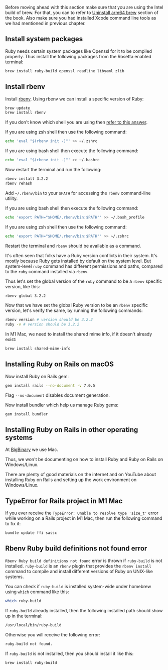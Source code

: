 Before moving ahead with this section make sure that you are using the Intel
build of brew. For that, you can to refer to
[Uninstall arm64 brew](/learn-rubyonrails/setting-up-mac#uninstall-arm64-brew)
section of the book. Also make sure you had installed Xcode command line tools
as we had mentioned in previous chapter.

## Install system packages

Ruby needs certain system packages like Openssl for it to be compiled properly.
Thus install the following packages from the Rosetta enabled terminal:

```sh
brew install ruby-build openssl readline libyaml zlib
```

## Install rbenv

Install [rbenv](https://github.com/rbenv/rbenv). Using rbenv we can install a
specific version of Ruby:

```bash
brew update
brew install rbenv
```

If you don't know which shell you are using then
[refer to this answer](https://unix.stackexchange.com/questions/96305/which-shell-am-i-running-on).

If you are using zsh shell then use the following command:

```bash
echo 'eval "$(rbenv init -)"' >> ~/.zshrc
```

If you are using bash shell then execute the following command:

```bash
echo 'eval "$(rbenv init -)"' >> ~/.bashrc
```

Now restart the terminal and run the following:

```bash
rbenv install 3.2.2
rbenv rehash
```

Add `~/.rbenv/bin` to your `$PATH` for accessing the `rbenv` command-line
utility.

If you are using bash shell then execute the following command:

```bash
echo 'export PATH="$HOME/.rbenv/bin:$PATH"' >> ~/.bash_profile
```

If you are using zsh shell then use the following command:

```bash
echo 'export PATH="$HOME/.rbenv/bin:$PATH"' >> ~/.zshrc
```

Restart the terminal and `rbenv` should be available as a command.

It's often seen that folks have a Ruby version conflicts in their system. It's
mostly because Ruby gets installed by default on the system level. But
system-level `ruby` command has different permissions and paths, compared to the
`ruby` command installed via `rbenv`.

Thus let's set the global version of the `ruby` command to be a `rbenv` specific
version, like this:

```bash
rbenv global 3.2.2
```

Now that we have set the global Ruby version to be an `rbenv` specific version,
let's verify the same, by running the following commands:

```bash
rbenv version # version should be 3.2.2
ruby -v # version should be 3.2.2
```

In M1 Mac, we need to install the shared mime info, if it doesn't already exist:

```bash
brew install shared-mime-info
```

## Installing Ruby on Rails on macOS

Now install Ruby on Rails gem:

```bash
gem install rails --no-document -v 7.0.5
```

Flag `--no-document` disables document generation.

Now install bundler which help us manage Ruby gems:

```bash
gem install bundler
```

## Installing Ruby on Rails in other operating systems

At [BigBinary](https://bigbinary.com) we use Mac.

Thus, we won't be documenting on how to install Ruby and Ruby on Rails on
Windows/Linux.

There are plenty of good materials on the internet and on YouTube about
installing Ruby on Rails and setting up the work environment on Windows/Linux.

## TypeError for Rails project in M1 Mac

If you ever receive the `TypeError: Unable to resolve type 'size_t'` error while
working on a Rails project in M1 Mac, then run the following command to fix it:

```bash
bundle update ffi sassc
```

## Rbenv Ruby build definitions not found error

`Rbenv Ruby build definitions not found` error is thrown if `ruby-build` is not
installed. `ruby-build` is an `rbenv` plugin that provides the `rbenv install`
command to compile and install different versions of Ruby on UNIX-like systems.

You can check if `ruby-build` is installed system-wide under homebrew using
`which` command like this:

```bash
which ruby-build
```

If `ruby-build` already installed, then the following installed path should show
up in the terminal:

```bash
/usr/local/bin/ruby-build
```

Otherwise you will receive the following error:

```bash
ruby-build not found.
```

If `ruby-build` is not installed, then you should install it like this:

```bash
brew install ruby-build
```
